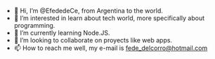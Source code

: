 - 👋 Hi, I’m @EfededeCe, from Argentina to the world.
- 👀 I’m interested in learn about tech world, more specifically about programming.
- 🌱 I’m currently learning Node.JS.
- 💞️ I’m looking to collaborate on proyects like web apps.
- 📫 How to reach me well, my e-mail is fede_delcorro@hotmail.com

<!---
EfededeCe/EfededeCe is a ✨ special ✨ repository because its `README.md` (this file) appears on your GitHub profile.
You can click the Preview link to take a look at your changes.
--->
